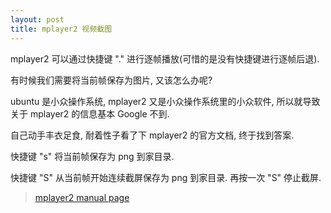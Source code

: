 ```yaml
---
layout: post
title: mplayer2 视频截图
---
```

mplayer2 可以通过快捷键 "." 进行逐帧播放(可惜的是没有快捷键进行逐帧后退).

有时候我们需要将当前帧保存为图片, 又该怎么办呢?

ubuntu 是小众操作系统, mplayer2 又是小众操作系统里的小众软件, 所以就导致关于 mplayer2 的信息基本 Google 不到.

自己动手丰衣足食, 耐着性子看了下 mplayer2 的官方文档, 终于找到答案.

快捷键 "s" 将当前帧保存为 png 到家目录.

快捷键 "S" 从当前帧开始连续截屏保存为 png 到家目录. 再按一次 "S" 停止截屏.

> [mplayer2 manual page](http://www.mplayer2.org/docs/mplayer/)
